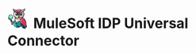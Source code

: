 # <img src="icon/icon.svg" width="8%" style="margin-right:5px;" alt="logo"> MuleSoft IDP Universal Connector
